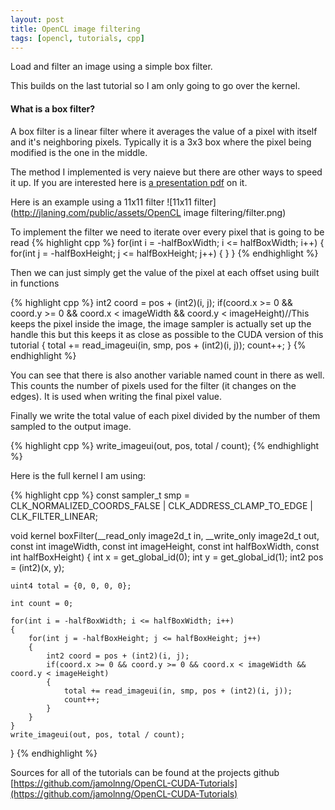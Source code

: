 ```yaml
---
layout: post
title: OpenCL image filtering
tags: [opencl, tutorials, cpp]
---
```


Load and filter an image using a simple box filter.

This builds on the last tutorial so I am only going to go over the kernel.

<h4>What is a box filter?</h4>

A box filter is a linear filter where it averages the value of a pixel with itself and it's neighboring pixels. Typically it is a 3x3 box where the pixel being modified is the one in the middle.

The method I implemented is very naieve but there are other ways to speed it up. If you are interested here is [a presentation pdf](http://web.archive.org/web/20060718054020/http://www.acm.uiuc.edu/siggraph/workshops/wjarosz_convolution_2001.pdf) on it.

Here is an example using a 11x11 filter
![11x11 filter](http://jlaning.com/public/assets/OpenCL image filtering/filter.png)

To implement the filter we need to iterate over every pixel that is going to be read
{% highlight cpp %}
for(int i = -halfBoxWidth; i <= halfBoxWidth; i++)
{
	for(int j = -halfBoxHeight; j <= halfBoxHeight; j++)
	{
	}
}
{% endhighlight %}

Then we can just simply get the value of the pixel at each offset using built in functions

{% highlight cpp %}
int2 coord = pos + (int2)(i, j);
if(coord.x >= 0 && coord.y >= 0 && coord.x < imageWidth && coord.y < imageHeight)//This keeps the pixel inside the image, the image sampler is actually set up the handle this but this keeps it as close as possible to the CUDA version of this tutorial
{
	total += read_imageui(in, smp, pos + (int2)(i, j));
	count++;
}
{% endhighlight %}

You can see that there is also another variable named count in there as well. This counts the number of pixels used for the filter (it changes on the edges). It is used when writing the final pixel value.

Finally we write the total value of each pixel divided by the number of them sampled to the output image.

{% highlight cpp %}
write_imageui(out, pos, total / count);
{% endhighlight %}

Here is the full kernel I am using:

{% highlight cpp %}
const sampler_t smp = CLK_NORMALIZED_COORDS_FALSE | CLK_ADDRESS_CLAMP_TO_EDGE | CLK_FILTER_LINEAR;

void kernel boxFilter(__read_only image2d_t in, __write_only image2d_t out, const int imageWidth, const int imageHeight, const int halfBoxWidth, const int halfBoxHeight)
{
	int x = get_global_id(0);
	int y = get_global_id(1);
	int2 pos = (int2)(x, y);

	uint4 total = {0, 0, 0, 0};

	int count = 0;

	for(int i = -halfBoxWidth; i <= halfBoxWidth; i++)
	{
		for(int j = -halfBoxHeight; j <= halfBoxHeight; j++)
		{
			int2 coord = pos + (int2)(i, j);
			if(coord.x >= 0 && coord.y >= 0 && coord.x < imageWidth && coord.y < imageHeight)
			{
				total += read_imageui(in, smp, pos + (int2)(i, j));
				count++;
			}
		}
	}
	write_imageui(out, pos, total / count);
}
{% endhighlight %}

Sources for all of the tutorials can be found at the projects github [https://github.com/jamolnng/OpenCL-CUDA-Tutorials](https://github.com/jamolnng/OpenCL-CUDA-Tutorials)